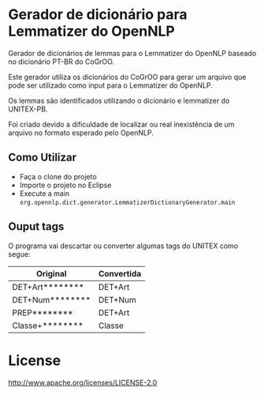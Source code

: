 # Gerador de dicionário para Lemmatizer do OpenNLP

Gerador de dicionários de lemmas para o Lemmatizer do OpenNLP baseado no dicionário PT-BR do CoGrOO.

Este gerador utiliza os dicionários do CoGrOO para gerar um arquivo que pode ser utilizado como input
para o Lemmatizer do OpenNLP.

Os lemmas são identificados utilizando o dicionário e lemmatizer do UNITEX-PB.

Foi criado devido a dificuldade de localizar ou real inexistência de um arquivo no formato
esperado pelo OpenNLP.

## Como Utilizar

* Faça o clone do projeto
* Importe o projeto no Eclipse
* Execute a main `org.opennlp.dict.generator.LemmatizerDictionaryGenerator.main`

## Ouput tags

O programa vai descartar ou converter algumas tags do UNITEX como segue:

Original | Convertida
--- | ---
DET+Art******** | DET+Art
DET+Num******** | DET+Num
PREP******** | DET+Art 
Classe+******** | Classe

# License

http://www.apache.org/licenses/LICENSE-2.0